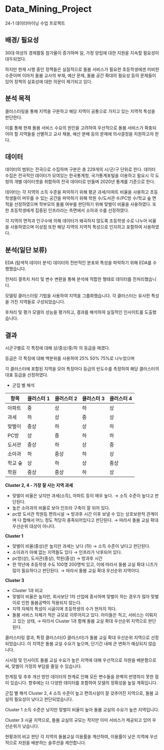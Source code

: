 # Data_Mining_Project
24-1 데이터마이닝 수업 프로젝트

## 배경/ 필요성
30대 여성의 경제활동 참가율이 증가하며 일, 가정 양립에 대한 지원을 지속할 필요성이 대두되었다.

하지만 현재 시행 중인 정책들은 실질적으로 돌봄 서비스가 필요한 초등학생에겐 미비한 수준이며 이마저 돌봄 교사의 부재, 예산 문제, 돌봄 공간 확대의 필요성 등의 문제들이 있어 정책의 실효성에 대한 의문이 제기되고 있다.

## 분석 목적
클러스터링을 통해 지역을 구분하고 해당 지역이 공통으로 가지고 있는 지역적 특성을 판단한다. 

이를 통해 현재 돌봄 서비스 수요의 원인을 고려하여 우선적으로 돌봄 서비스가 확충되어야 할 지역들을 선별하고 교사 채용, 예산 분배 등의 문제에 의사결정을 지원하고자 한다.

## 데이터
데이터의 범위는 전국으로 수집하며 구분은 총 229개의 시/군/구 단위로 한다.
데이터 수집은 전국적인 데이터가 모여있는 한국통계청, 국가통계포털을 이용하고 필요시 각 도청의 개별 데이터셋을 취합하여 전국 데이터로 만들며 2020년 통계를 기준으로 한다.

데이터는 각 지역의 소득 수준을 파악하기 위해 평균 과세/아파트 비율을 사용하고
초등학생들이 머무를 수 있는 공간을 파악하기 위해 학원 수/도서관 수/PC방 수/학교 숲 면적을 선정하였으며
학부모의 돌봄 여부를 판단하기 위해 맞벌이 비율을 사용하였다.
또한 초등학생에게 집중된 인프라라는 측면에서 소아과 수를 선정하였다.

각 지역의 면적과 인구수에 의해 데이터가 왜곡하지 않도록 초등학생 수로 나누어 비율을 사용하였으며
이상점 또한 해당 지역의 지역적 특성으로 인지하고 포함하여 사용하였다.

## 분석(일단 보류)
EDA (탐색적 데이터 분석)
데이터의 전반적인 분포와 특성을 파악하기 위해 EDA를 수행했습니다.

전처리
결측치 처리 및 변수 변환을 통해 분석에 적합한 형태로 데이터를 전처리했습니다.

모델링
클러스터링 기법을 사용하여 지역을 그룹화했습니다. 각 클러스터는 유사한 특성을 가진 지역들로 구성되었습니다.

후처리 및 평가
모델의 성능을 평가하고, 결과를 해석하여 실질적인 인사이트를 도출했습니다.

## 결과
시군구별로 각 특징에 대해 상/중상/중/하 의 등급을 매겼다.

등급은 각 특징에 대해 백분위를 사용하여 25% 50% 75%로 나누었으며

각 클러스터에 포함된 지역을 모아 특징마다 등급의 빈도수를 측정하여 해당 클러스터의 대표 등급을 선정하였다.


* 군집 별 해석

| 항목     | 클러스터 1 | 클러스터 2 | 클러스터 3 | 클러스터 4 |
|----------|-------------|-------------|-------------|-------------|
| 아파트   | 중          | 상          | 하          | 상          |
| 과세     | 하          | 상          | 중          | 상          |
| 맞벌이   | 중상        | 하          | 상          | 하          |
| PC방     | 상          | 중          | 하          | 하          |
| 도서관   | 중상        | 하          | 상          | 중          |
| 소아과   | 하          | 중상        | 하          | 상          |
| 학교 숲 | 상          | 하          | 상          | 중상        |
| 학원     | 중상        | 중상        | 하          | 상          |

**Cluster 2, 4 - 가장 잘 사는 지역 과세**
- 맞벌이 비율은 낮지만 과세(소득), 아파트 등이 매우 높다. → 소득 수준이 높다고 판단된다.
- 높은 소아과의 비율로 보아 인프라 구축이 잘 되어 있다.
- pc방 도서관 학원등 편의시설 → 방과후 시간 이후 보낼 수 있는 상호보완적 관계이며 다 합해서 어느 정도 적당히 충족되어있다고 판단된다.
  → 따라서 돌봄 교실 확대 우선순위 대상이 아니다.

**Cluster 1**
- 맞벌이 비율(중상)은 높지만 과세는 낮다 (하) → 소득 수준이 낮다고 판단된다.
- 소아과가 아예 없는 지역들도 있다 → 인프라가 낙후되어 있다.
- pc방(상), 도서관(중상), 학원(중상) → 방과후 시간
- 한 학년에 초등학생 수도 100명 200명씩 있고, 이에 따라서 돌봄 교실 확대 니즈가 많이 필요하다고 판단된다.
  → 따라서 돌봄 교실 확대 우선순위 지역이다.

**Cluster 3**
- Cluster 1과 비교
- 맞벌이 비율은 높지만, 회사보단 1차 산업에 종사하며 맞벌이 하는 경우가 많아 맞벌이로 인한 돌봄공백이 적용되지 않는다.
- 지역 자체의 특성이 시골이며 초등학생의 수가 현저히 적다.
- 돌봄 서비스 자체가 적은 규모로 이루어지고 있다. 아이들은 적고, 서비스는 이뤄지고 있는 상태,
  → 따라서 Cluster 1과 함께 돌봄 교실 확대 우선순위 지역으로 판단된다.

클러스터링 결과, 특정 클러스터(O 클러스터)가 돌봄 교실 확대 우선순위 지역으로 선정되었습니다. 이 지역은 돌봄 교실 수요가 높으며, 단기간 내에 큰 변화가 예상되지 않습니다.

시사점 및 인사이트
돌봄 교실 수요가 높은 지역에 대해 우선적으로 자원을 배분함으로써, 맞벌이 가정의 부담을 줄일 수 있습니다.

한계점 및 추후 개선 방안
데이터의 한계로 인해 모든 변수들을 완벽히 반영하지 못한 점이 있습니다. 향후에는 더 다양한 데이터를 포함하여 모델의 정확성을 높일 계획입니다.

군집 별 해석
Cluster 2, 4
소득 수준이 높고 편의시설이 잘 갖추어진 지역으로, 돌봄 교실의 필요성이 낮다고 판단되었습니다.

Cluster 1
소득 수준은 낮지만 맞벌이 비율이 높아 돌봄 교실의 수요가 높은 지역입니다.

Cluster 3
시골 지역으로, 돌봄 교실의 규모는 작지만 이미 서비스가 제공되고 있어 우선순위가 낮습니다.

현황과의 비교 판단
각 지역의 돌봄교실 이용률을 계산하여, 이용률이 낮은 지역에 우선적으로 자원을 배분하는 솔루션을 제안합니다.
